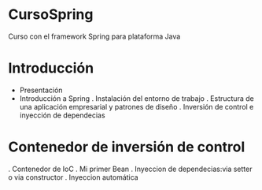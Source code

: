 # CursoSpring
Curso con el framework Spring para plataforma Java

# Introducción
  - Presentación
  - Introducción a Spring
  . Instalación del entorno de trabajo
  . Estructura de una aplicación empresarial y patrones de diseño
  . Inversión de control e inyección de dependecias
  
# Contenedor de inversión de control
  . Contenedor de IoC
  . Mi primer Bean
  . Inyeccion de dependecias:via setter o via constructor
  . Inyeccion automática

